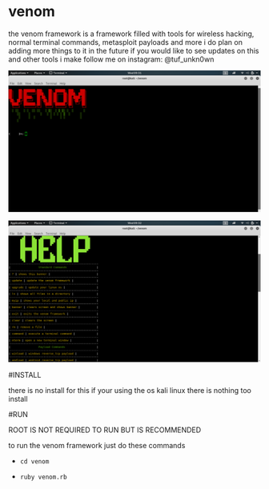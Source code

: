 # venom
the venom framework is a framework filled with tools for wireless hacking, normal terminal commands, metasploit payloads and more i do plan on adding more things to it in the future if you would like to see updates on this and other tools i make follow me on instagram: @tuf_unkn0wn


![](tools/venom1.png)


![](tools/venom2.png)


#INSTALL

there is no install for this if your using the os kali linux there is nothing too install

#RUN

ROOT IS NOT REQUIRED TO RUN BUT IS RECOMMENDED

to run the venom framework just do these commands

* `cd venom`

* `ruby venom.rb`
